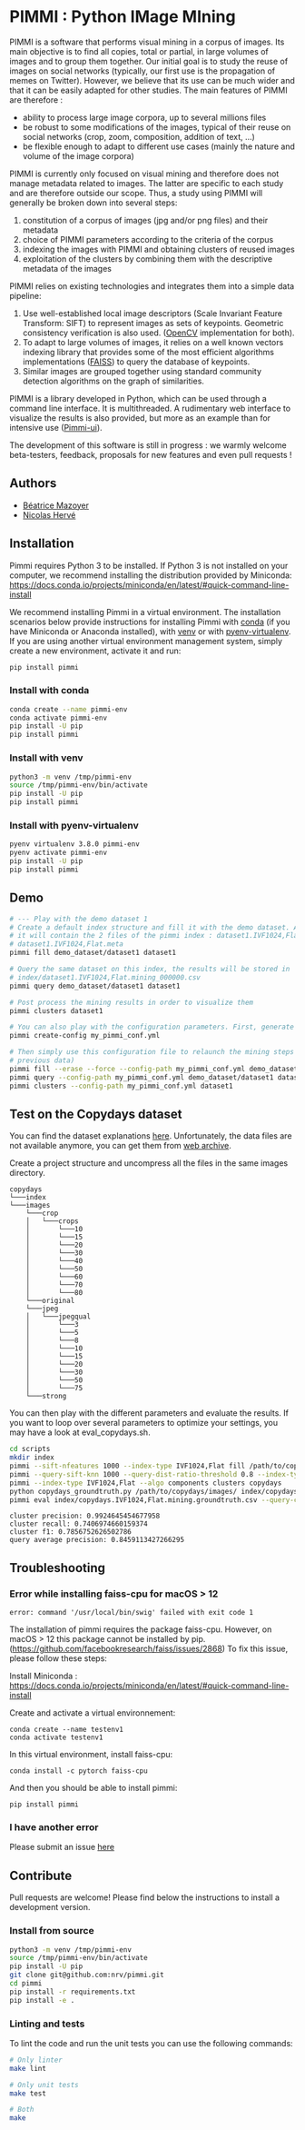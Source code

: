 # PIMMI : Python IMage MIning

PIMMI is a software that performs visual mining in a corpus of images. Its main objective is to find all copies,
total or partial, in large volumes of images and to group them together. Our initial goal is to study the reuse
of images on social networks (typically, our first use is the propagation of memes on Twitter). However, we believe
that its use can be much wider and that it can be easily adapted for other studies. The main features of PIMMI
are therefore :
- ability to process large image corpora, up to several millions files
- be robust to some modifications of the images, typical of their reuse on social networks (crop, zoom,
composition, addition of text, ...)
- be flexible enough to adapt to different use cases (mainly the nature and volume of the image corpora)

PIMMI is currently only focused on visual mining and therefore does not manage metadata related to images.
The latter are specific to each study and are therefore outside our scope. Thus, a study using PIMMI
will generally be broken down into several steps:
1. constitution of a corpus of images (jpg and/or png files) and their metadata
2. choice of PIMMI parameters according to the criteria of the corpus
3. indexing the images with PIMMI and obtaining clusters of reused images
4. exploitation of the clusters by combining them with the descriptive metadata of the images


PIMMI relies on existing technologies and integrates them into a simple data pipeline:
1. Use well-established local image descriptors (Scale Invariant Feature Transform: SIFT) to represent images
as sets of keypoints. Geometric consistency verification is also used. ([OpenCV](https://opencv.org/) implementation
for both).
2. To adapt to large volumes of images, it relies on a well known vectors indexing library that provides some
of the most efficient algorithms implementations ([FAISS](https://github.com/facebookresearch/faiss)) to query
the database of keypoints.
3. Similar images are grouped together using standard community detection algorithms on the graph of similarities.


PIMMI is a library developed in Python, which can be used through a command line interface. It is multithreaded.
A rudimentary web interface to visualize the results is also provided, but more as an example than for
intensive use ([Pimmi-ui](https://github.com/nrv/pimmi-ui)).

The development of this software is still in progress : we warmly welcome beta-testers, feedback,
proposals for new features and even pull requests !

## Authors
- [Béatrice Mazoyer](https://bmaz.github.io/)
- [Nicolas Hervé](http://herve.name)


## Installation

Pimmi requires Python 3 to be installed. If Python 3 is not installed on your computer, we recommend installing the distribution provided by Miniconda: https://docs.conda.io/projects/miniconda/en/latest/#quick-command-line-install


We recommend installing Pimmi in a virtual environment. The installation scenarios below provide instructions for installing Pimmi with [conda](#install-with-conda) (if you have Miniconda or Anaconda installed), with [venv](#install-with-venv) or with [pyenv-virtualenv](#install-with-pyenv-virtualenv-and-pip). If you are using another virtual environment management system, simply create a new environment, activate it and run:
 ```bash
 pip install pimmi
 ```

### Install with conda
```bash
conda create --name pimmi-env
conda activate pimmi-env
pip install -U pip
pip install pimmi
```

### Install with venv
```bash
python3 -m venv /tmp/pimmi-env
source /tmp/pimmi-env/bin/activate
pip install -U pip
pip install pimmi

```

### Install with pyenv-virtualenv
```bash
pyenv virtualenv 3.8.0 pimmi-env
pyenv activate pimmi-env
pip install -U pip
pip install pimmi
```


## Demo
```bash
# --- Play with the demo dataset 1
# Create a default index structure and fill it with the demo dataset. An 'index' directory will be created,
# it will contain the 2 files of the pimmi index : dataset1.IVF1024,Flat.faiss and
# dataset1.IVF1024,Flat.meta
pimmi fill demo_dataset/dataset1 dataset1

# Query the same dataset on this index, the results will be stored in
# index/dataset1.IVF1024,Flat.mining_000000.csv
pimmi query demo_dataset/dataset1 dataset1

# Post process the mining results in order to visualize them
pimmi clusters dataset1

# You can also play with the configuration parameters. First, generate a default configuration file
pimmi create-config my_pimmi_conf.yml

# Then simply use this configuration file to relaunch the mining steps (erasing without prompt the
# previous data)
pimmi fill --erase --force --config-path my_pimmi_conf.yml demo_dataset/dataset1 dataset1
pimmi query --config-path my_pimmi_conf.yml demo_dataset/dataset1 dataset1
pimmi clusters --config-path my_pimmi_conf.yml dataset1
```

## Test on the Copydays dataset
You can find the dataset explanations [here](https://lear.inrialpes.fr/~jegou/data.php#copydays). Unfortunately, the data files are not available anymore, you can get them from [web archive](http://web.archive.org/web/20181015092553if_/http://pascal.inrialpes.fr/data/holidays/).

Create a project structure and uncompress all the files in the same images directory.

```
copydays
└───index
└───images
    └───crop
    │   └───crops
    │       └───10
    │       └───15
    │       └───20
    │       └───30
    │       └───40
    │       └───50
    │       └───60
    │       └───70
    │       └───80
    └───original
    └───jpeg
    │   └───jpegqual
    │       └───3
    │       └───5
    │       └───8
    │       └───10
    │       └───15
    │       └───20
    │       └───30
    │       └───50
    │       └───75
    └───strong
```

You can then play with the different parameters and evaluate the results. If you want to loop over several parameters to optimize your settings, you may have a look at eval_copydays.sh.
```bash
cd scripts
mkdir index
pimmi --sift-nfeatures 1000 --index-type IVF1024,Flat fill /path/to/copydays/images/ copydays
pimmi --query-sift-knn 1000 --query-dist-ratio-threshold 0.8 --index-type IVF1024,Flat query /path/to/copydays/images/ copydays
pimmi --index-type IVF1024,Flat --algo components clusters copydays
python copydays_groundtruth.py /path/to/copydays/images/ index/copydays.IVF1024,Flat.mining.clusters.csv
pimmi eval index/copydays.IVF1024,Flat.mining.groundtruth.csv --query-column image_status
```
```
cluster precision: 0.9924645454677958
cluster recall: 0.7406974660159374
cluster f1: 0.7856752626502786
query average precision: 0.8459113427266295
```
## Troubleshooting

### Error while installing faiss-cpu for macOS > 12

```
error: command '/usr/local/bin/swig' failed with exit code 1
```

The installation of pimmi requires the package faiss-cpu. However, on macOS > 12 this package cannot be installed by pip. (https://github.com/facebookresearch/faiss/issues/2868)
To fix this issue, please follow these steps:

Install Miniconda :
https://docs.conda.io/projects/miniconda/en/latest/#quick-command-line-install

Create and activate a virtual environnement:
```
conda create --name testenv1
conda activate testenv1
```

In this virtual environment, install faiss-cpu:
```
conda install -c pytorch faiss-cpu
```

And then you should be able to install pimmi:
```
pip install pimmi
```

### I have another error

Please submit an issue [here](https://github.com/nrv/pimmi/issues)

## Contribute

Pull requests are welcome! Please find below the instructions to install a development version.

### Install from source
```bash
python3 -m venv /tmp/pimmi-env
source /tmp/pimmi-env/bin/activate
pip install -U pip
git clone git@github.com:nrv/pimmi.git
cd pimmi
pip install -r requirements.txt
pip install -e .
```

### Linting and tests
To lint the code and run the unit tests you can use the following commands:
```bash
# Only linter
make lint

# Only unit tests
make test

# Both
make
```

